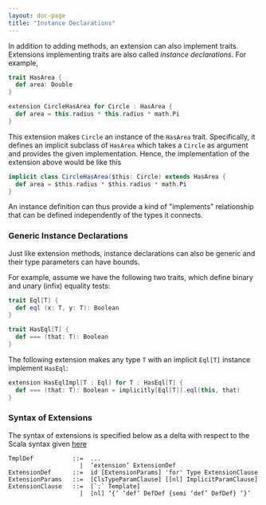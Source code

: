 ```yaml
---
layout: doc-page
title: "Instance Declarations"
---
```


In addition to adding methods, an extension can also implement traits. Extensions implementing traits are also called _instance declarations_. For example,

```scala
trait HasArea {
  def area: Double
}

extension CircleHasArea for Circle : HasArea {
  def area = this.radius * this.radius * math.Pi
}
```

This extension makes `Circle` an instance of the `HasArea` trait. Specifically, it defines an implicit subclass of `HasArea`
which takes a `Circle` as argument and provides the given implementation. Hence, the implementation of the extension above would be like this

```scala
implicit class CircleHasArea($this: Circle) extends HasArea {
  def area = $this.radius * $this.radius * math.Pi
}
```

An instance definition can thus provide a kind of "implements" relationship that can be defined independently of the types it connects.

### Generic Instance Declarations

Just like extension methods, instance declarations can also be generic and their type parameters can have bounds.

For example, assume we have the following two traits, which define binary and unary (infix) equality tests:

```scala
trait Eql[T] {
  def eql (x: T, y: T): Boolean
}

trait HasEql[T] {
  def === (that: T): Boolean
}
```

The following extension makes any type `T` with an implicit `Eql[T]` instance implement `HasEql`:

```scala
extension HasEqlImpl[T : Eql] for T : HasEql[T] {
  def === (that: T): Boolean = implicitly[Eql[T]].eql(this, that)
}
```

### Syntax of Extensions

The syntax of extensions is specified below as a delta with respect to the Scala syntax given [here](http://dotty.epfl.ch/docs/internals/syntax.html)

    TmplDef           ::=  ...
                        |  ‘extension’ ExtensionDef
    ExtensionDef      ::=  id [ExtensionParams] 'for' Type ExtensionClause
    ExtensionParams   ::=  [ClsTypeParamClause] [[nl] ImplicitParamClause]
    ExtensionClause   ::=  [`:` Template]
                        |  [nl] ‘{’ ‘def’ DefDef {semi ‘def’ DefDef} ‘}’
